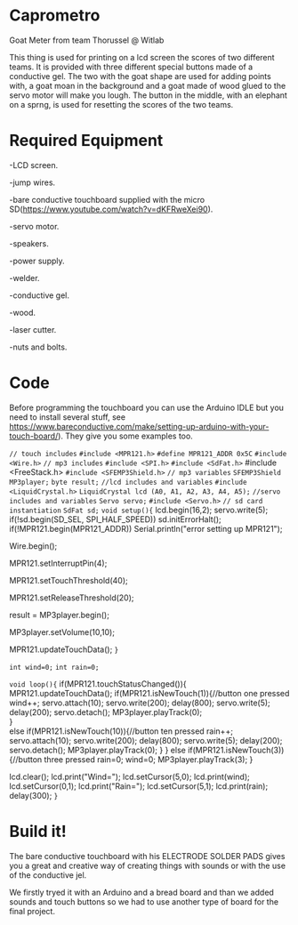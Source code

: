 # Caprometro
Goat Meter from team Thorussel @ Witlab

This thing is used for printing on a lcd screen the scores of two different teams. It is provided with three different special buttons made of a conductive gel. The two with the goat shape are used for adding points with, a goat moan in the background and a goat made of wood glued to the servo motor will make you lough. The button in the middle, with an elephant on a sprng, is used for resetting the scores of the two teams.

# Required Equipment

-LCD screen.

-jump wires.

-bare conductive touchboard supplied with the micro SD(https://www.youtube.com/watch?v=dKFRweXei90).

-servo motor.

-speakers.

-power supply.

-welder.

-conductive gel.

-wood.

-laser cutter.

-nuts and bolts.

# Code

Before programming the touchboard you can use the Arduino IDLE but you need to install several stuff, see https://www.bareconductive.com/make/setting-up-arduino-with-your-touch-board/). They give you some examples too.





`// touch includes`
`#include <MPR121.h>`
`#define MPR121_ADDR 0x5C`
`#include <Wire.h>`
`// mp3 includes`
`#include <SPI.h>`
`#include <SdFat.h>`
#include <FreeStack.h> 
`#include <SFEMP3Shield.h>`
`// mp3 variables`
`SFEMP3Shield MP3player;`
`byte result;`
`//lcd includes and variables`
`#include <LiquidCrystal.h>`
`LiquidCrystal lcd (A0, A1, A2, A3, A4, A5);`
`//servo includes and variables`
`Servo servo;`
`#include <Servo.h>`
`// sd card instantiation`
`SdFat sd;`
`void setup(){`
  lcd.begin(16,2);
  servo.write(5);
  if(!sd.begin(SD_SEL, SPI_HALF_SPEED)) sd.initErrorHalt();
  if(!MPR121.begin(MPR121_ADDR)) Serial.println("error setting up MPR121");

  Wire.begin();

  MPR121.setInterruptPin(4);

  MPR121.setTouchThreshold(40);     
       
  MPR121.setReleaseThreshold(20);   
                                    
  result = MP3player.begin();

  MP3player.setVolume(10,10);

  MPR121.updateTouchData();
`}`

`int wind=0;`
`int rain=0;`

`void loop(){`
  if(MPR121.touchStatusChanged()){
      MPR121.updateTouchData();
      if(MPR121.isNewTouch(1)){//button one pressed
        wind++;
        servo.attach(10);
        servo.write(200);
        delay(800);
        servo.write(5);
        delay(200);
        servo.detach();
        MP3player.playTrack(0);     
     }  
      else if(MPR121.isNewTouch(10)){//button ten pressed
        rain++;
        servo.attach(10);
        servo.write(200);
        delay(800);
        servo.write(5);
        delay(200);
        servo.detach();
        MP3player.playTrack(0);
     }
  }
      else if(MPR121.isNewTouch(3)){//button three pressed
        rain=0;
        wind=0;
        MP3player.playTrack(3);
    }

  lcd.clear();
  lcd.print("Wind=");
  lcd.setCursor(5,0);
  lcd.print(wind);
  lcd.setCursor(0,1);
  lcd.print("Rain=");
  lcd.setCursor(5,1);
  lcd.print(rain);
  delay(300);
`}`

# Build it!

The bare conductive touchboard with his ELECTRODE SOLDER PADS  gives you a great and creative way of creating things with sounds or with the use of the conductive jel.

We firstly tryed it with an Arduino and a bread board and than we added sounds and touch buttons so we had to use another type of board for the final project.